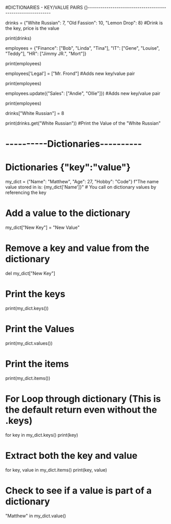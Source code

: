 #DICTIONARIES - KEY/VALUE PAIRS {}------------------------------------------------------------

drinks = {"White Russian": 7, "Old Fassion": 10, "Lemon Drop": 8} #Drink is the key, price is the value

print(drinks)

employees = {"Finance": ["Bob", "Linda", "Tina"], "IT": ["Gene", "Louise", "Teddy"], "HR": ["Jimmy JR.", "Mort"]}

print(employees)

employees['Legal'] = ["Mr. Frond"] #Adds new key/value pair

print(employees)

employees.update({"Sales": ["Andie", "Ollie"]}) #Adds new key/value pair

print(employees)

drinks["White Russian"] = 8

print(drinks.get("White Russian")) #Print the Value of the "White Russian"

# ----------Dictionaries----------
# Dictionaries {"key":"value"}
my_dict = {"Name": "Matthew", "Age": 27, "Hobby": "Code"}
f"The name value stored in is: {my_dict['Name']}"  # You call on dictionary values by referencing the key

# Add a value to the dictionary
my_dict["New Key"] = "New Value"

# Remove a key and value from the dictionary
del my_dict["New Key"]

# Print the keys
print(my_dict.keys())

# Print the Values
print(my_dict.values())
      
# Print the items
print(my_dict.items())

# For Loop through dictionary (This is the default return even without the .keys)
for key in my_dict.keys()
      print(key)

# Extract both the key and value
for key, value in my_dict.items()
      print(key, value)

# Check to see if a value is part of a dictionary
"Matthew" in my_dict.value()